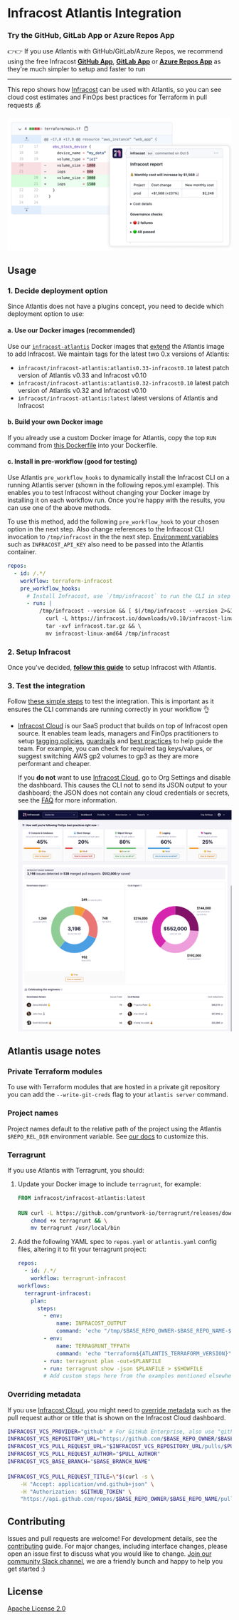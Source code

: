 # Infracost Atlantis Integration

### Try the GitHub, GitLab App or Azure Repos App
👉👉 If you use Atlantis with GitHub/GitLab/Azure Repos, we recommend using the free Infracost [**GitHub App**](https://www.infracost.io/docs/integrations/github_app/), [**GitLab App**](https://www.infracost.io/docs/integrations/gitlab_app/) or [**Azure Repos App**](https://www.infracost.io/docs/integrations/azure_repos_app/) as they're much simpler to setup and faster to run

---

This repo shows how [Infracost](https://infracost.io) can be used with Atlantis, so you can see cloud cost estimates and FinOps best practices for Terraform in pull requests 💰

<img src="examples/infracost-comment/screenshot.png" width=640 alt="Example screenshot" />

## Usage

### 1. Decide deployment option

Since Atlantis does not have a plugins concept, you need to decide which deployment option to use:

#### a. Use our Docker images (recommended)
Use our [`infracost-atlantis`](https://hub.docker.com/r/infracost/infracost-atlantis) Docker images that [extend](https://www.runatlantis.io/docs/deployment.html#customization) the Atlantis image to add Infracost. We maintain tags for the latest two 0.x versions of Atlantis:
  - `infracost/infracost-atlantis:atlantis0.33-infracost0.10` latest patch version of Atlantis v0.33 and Infracost v0.10
  - `infracost/infracost-atlantis:atlantis0.32-infracost0.10` latest patch version of Atlantis v0.32 and Infracost v0.10
  - `infracost/infracost-atlantis:latest` latest versions of Atlantis and Infracost

#### b. Build your own Docker image
If you already use a custom Docker image for Atlantis, copy the top `RUN` command from [this Dockerfile](https://github.com/infracost/infracost-atlantis/blob/master/Dockerfile) into your Dockerfile.

#### c. Install in pre-workflow (good for testing)
Use Atlantis `pre_workflow_hooks` to dynamically install the Infracost CLI on a running Atlantis server (shown in the following repos.yml example). This enables you to test Infracost without changing your Docker image by installing it on each workflow run. Once you're happy with the results, you can use one of the above methods.

To use this method, add the following `pre_workflow_hook` to your chosen option in the next step. Also change references to the Infracost CLI invocation to `/tmp/infracost` in the the next step. [Environment variables](https://www.infracost.io/docs/integrations/environment_variables/) such as `INFRACOST_API_KEY` also need to be passed into the Atlantis container.

  ```yaml
  repos:
    - id: /.*/
      workflow: terraform-infracost
      pre_workflow_hooks:
        # Install Infracost, use `/tmp/infracost` to run the CLI in step 2
        - run: |
            /tmp/infracost --version && [ $(/tmp/infracost --version 2>&1 | grep -c "A new version of Infracost is available") = 0 ] || \
              curl -L https://infracost.io/downloads/v0.10/infracost-linux-amd64.tar.gz --output infracost.tar.gz && \
              tar -xvf infracost.tar.gz && \
              mv infracost-linux-amd64 /tmp/infracost
  ```

### 2. Setup Infracost

Once you've decided, **<a href="examples/infracost-comment/README.md">follow this guide</a>** to setup Infracost with Atlantis.

### 3. Test the integration

Follow [these simple steps](https://www.infracost.io/docs/infracost_cloud/get_started/#4-send-a-pull-request) to test the integration. This is important as it ensures the CLI commands are running correctly in your workflow 👌

- [Infracost Cloud](https://dashboard.infracost.io) is our SaaS product that builds on top of Infracost open source. It enables team leads, managers and FinOps practitioners to setup [tagging policies](https://www.infracost.io/docs/infracost_cloud/tagging_policies/), [guardrails](https://www.infracost.io/docs/infracost_cloud/guardrails/) and [best practices](https://www.infracost.io/docs/infracost_cloud/cost_policies/) to help guide the team. For example, you can check for required tag keys/values, or suggest switching AWS gp2 volumes to gp3 as they are more performant and cheaper.

    If you **do not** want to use [Infracost Cloud](https://dashboard.infracost.io), go to Org Settings and disable the dashboard. This causes the CLI not to send its JSON output to your dashboard; the JSON does not contain any cloud credentials or secrets, see the [FAQ](https://infracost.io/docs/faq/) for more information.

    <img src=".github/assets/infracost-cloud-dashboard.png" alt="Infracost Cloud enables you to check for best practices such as using latest generation instance types or block storage, as well as setup tagging policies and guardrails to help guide the team." />

## Atlantis usage notes

### Private Terraform modules

To use with Terraform modules that are hosted in a private git repository you can add the `--write-git-creds` flag to your `atlantis server` command.

### Project names

Project names default to the relative path of the project using the Atlantis `$REPO_REL_DIR` environment variable. See [our docs](https://www.infracost.io/docs/infracost_cloud/key_concepts/#customize-project-names) to customize this.

### Terragrunt

If you use Atlantis with Terragrunt, you should:

1. Update your Docker image to include `terragrunt`, for example:

   ```dockerfile
   FROM infracost/infracost-atlantis:latest

   RUN curl -L https://github.com/gruntwork-io/terragrunt/releases/download/v0.36.0/terragrunt_linux_amd64 --output terragrunt && \
       chmod +x terragrunt && \
       mv terragrunt /usr/local/bin
   ```

2. Add the following YAML spec to `repos.yaml` or `atlantis.yaml` config files, altering it to fit your terragrunt project:

    ```yaml
    repos:
      - id: /.*/
        workflow: terragrunt-infracost
    workflows:
      terragrunt-infracost:
        plan:
          steps:
            - env:
                name: INFRACOST_OUTPUT
                command: 'echo "/tmp/$BASE_REPO_OWNER-$BASE_REPO_NAME-$PULL_NUM/$WORKSPACE-${REPO_REL_DIR//\//-}-infracost.json"'
            - env:
                name: TERRAGRUNT_TFPATH
                command: 'echo "terraform${ATLANTIS_TERRAFORM_VERSION}"'
            - run: terragrunt plan -out=$PLANFILE
            - run: terragrunt show -json $PLANFILE > $SHOWFILE
            # Add custom steps here from the examples mentioned elsewhere in this readme
    ```

### Overriding metadata

If you use [Infracost Cloud](https://dashboard.infracost.io), you might need to [override metadata](https://www.infracost.io/docs/features/environment_variables/#environment-variables-to-set-metadata) such as the pull request author or title that is shown on the Infracost Cloud dashboard.

```bash
INFRACOST_VCS_PROVIDER="github" # For GitHub Enterprise, also use "github"
INFRACOST_VCS_REPOSITORY_URL="https://github.com/$BASE_REPO_OWNER/$BASE_REPO_NAME"
INFRACOST_VCS_PULL_REQUEST_URL="$INFRACOST_VCS_REPOSITORY_URL/pulls/$PULL_NUM"
INFRACOST_VCS_PULL_REQUEST_AUTHOR="$PULL_AUTHOR"
INFRACOST_VCS_BASE_BRANCH="$BASE_BRANCH_NAME"

INFRACOST_VCS_PULL_REQUEST_TITLE=\"$(curl -s \
    -H "Accept: application/vnd.github+json" \
    -H "Authorization: $GITHUB_TOKEN" \
    "https://api.github.com/repos/$BASE_REPO_OWNER/$BASE_REPO_NAME/pulls/$PULL_NUM" | jq -r '.title')\"
```

## Contributing

Issues and pull requests are welcome! For development details, see the [contributing](https://github.com/infracost/infracost-atlantis/blob/master/CONTRIBUTING.md) guide. For major changes, including interface changes, please open an issue first to discuss what you would like to change. [Join our community Slack channel](https://www.infracost.io/community-chat), we are a friendly bunch and happy to help you get started :)

## License

[Apache License 2.0](https://choosealicense.com/licenses/apache-2.0/)
